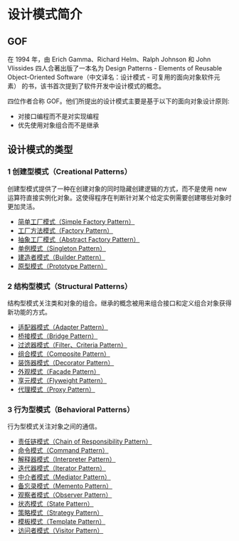 # 设计模式简介

## GOF

在 1994 年，由 Erich Gamma、Richard Helm、Ralph Johnson 和 John Vlissides 四人合著出版了一本名为 Design Patterns - Elements of Reusable Object-Oriented Software（中文译名：设计模式 - 可复用的面向对象软件元素） 的书，该书首次提到了软件开发中设计模式的概念。

四位作者合称 GOF。他们所提出的设计模式主要是基于以下的面向对象设计原则:

- 对接口编程而不是对实现编程
- 优先使用对象组合而不是继承

## 设计模式的类型

### 1 创建型模式（Creational Patterns）

创建型模式提供了一种在创建对象的同时隐藏创建逻辑的方式，而不是使用 new 运算符直接实例化对象。这使得程序在判断针对某个给定实例需要创建哪些对象时更加灵活。

- [简单工厂模式（Simple Factory Pattern）](https://github.com/sunnyzhy/Design-pattern '简单工厂模式（Simple Factory Pattern）')
- [工厂方法模式（Factory Pattern）](https://github.com/sunnyzhy/Design-pattern '工厂方法模式（Factory Pattern）')
- [抽象工厂模式（Abstract Factory Pattern）](https://github.com/sunnyzhy/Design-pattern '抽象工厂模式（Abstract Factory Pattern）')
- [单例模式（Singleton Pattern）](https://github.com/sunnyzhy/Design-pattern '单例模式（Singleton Pattern）')
- [建造者模式（Builder Pattern）](https://github.com/sunnyzhy/Design-pattern '建造者模式（Builder Pattern）')
- [原型模式（Prototype Pattern）](https://github.com/sunnyzhy/Design-pattern '原型模式（Prototype Pattern）')

### 2 结构型模式（Structural Patterns）

结构型模式关注类和对象的组合。继承的概念被用来组合接口和定义组合对象获得新功能的方式。

- [适配器模式（Adapter Pattern）](https://github.com/sunnyzhy/Design-pattern '适配器模式（Adapter Pattern）')
- [桥接模式（Bridge Pattern）](https://github.com/sunnyzhy/Design-pattern '桥接模式（Bridge Pattern）')
- [过滤器模式（Filter、Criteria Pattern）](https://github.com/sunnyzhy/Design-pattern '过滤器模式（Filter、Criteria Pattern）')
- [组合模式（Composite Pattern）](https://github.com/sunnyzhy/Design-pattern '组合模式（Composite Pattern）')
- [装饰器模式（Decorator Pattern）](https://github.com/sunnyzhy/Design-pattern '装饰器模式（Decorator Pattern）')
- [外观模式（Facade Pattern）](https://github.com/sunnyzhy/Design-pattern '外观模式（Facade Pattern）')
- [享元模式（Flyweight Pattern）](https://github.com/sunnyzhy/Design-pattern '享元模式（Flyweight Pattern）')
- [代理模式（Proxy Pattern）](https://github.com/sunnyzhy/Design-pattern '代理模式（Proxy Pattern）')

### 3 行为型模式（Behavioral Patterns）

行为型模式关注对象之间的通信。

- [责任链模式（Chain of Responsibility Pattern）](https://github.com/sunnyzhy/Design-pattern '责任链模式（Chain of Responsibility Pattern）')
- [命令模式（Command Pattern）](https://github.com/sunnyzhy/Design-pattern '命令模式（Command Pattern）')
- [解释器模式（Interpreter Pattern）](https://github.com/sunnyzhy/Design-pattern '解释器模式（Interpreter Pattern）')
- [迭代器模式（Iterator Pattern）](https://github.com/sunnyzhy/Design-pattern '迭代器模式（Iterator Pattern）')
- [中介者模式（Mediator Pattern）](https://github.com/sunnyzhy/Design-pattern '中介者模式（Mediator Pattern）')
- [备忘录模式（Memento Pattern）](https://github.com/sunnyzhy/Design-pattern '备忘录模式（Memento Pattern）')
- [观察者模式（Observer Pattern）](https://github.com/sunnyzhy/Design-pattern '观察者模式（Observer Pattern）')
- [状态模式（State Pattern）](https://github.com/sunnyzhy/Design-pattern '状态模式（State Pattern）')
- [策略模式（Strategy Pattern）](https://github.com/sunnyzhy/Design-pattern '策略模式（Strategy Pattern）')
- [模板模式（Template Pattern）](https://github.com/sunnyzhy/Design-pattern '模板模式（Template Pattern）')
- [访问者模式（Visitor Pattern）](https://github.com/sunnyzhy/Design-pattern '访问者模式（Visitor Pattern）')

